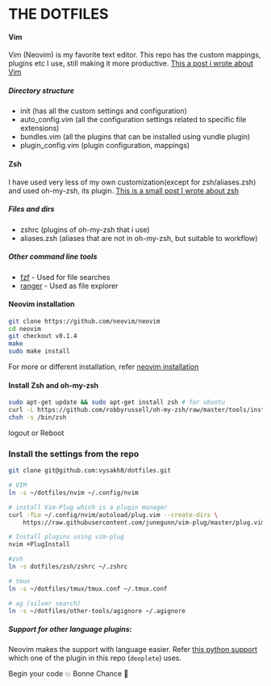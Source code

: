 THE DOTFILES
===========

#### Vim

Vim (Neovim) is my favorite text editor. This repo has the custom mappings, plugins etc I use,
still making it more productive. [This a post i wrote about Vim](http://vysakh0.github.io/learning-vim-steering-hacking/)

##### Directory structure

 - init (has all the custom settings and configuration)
 - auto_config.vim (all the configuration settings related to specific file extensions)
 - bundles.vim (all the plugins that can be installed using vundle plugin)
 - plugin_config.vim (plugin configuration, mappings)

#### Zsh

I have used very less of my own customization(except for zsh/aliases.zsh) and used oh-my-zsh, its plugin.
[This is a small post I wrote about zsh](vysakh0.github.io/flying-start-with-zsh-shell/)

##### Files and dirs

- zshrc (plugins of oh-my-zsh that i use)
- aliases.zsh (aliases that are not in oh-my-zsh, but suitable to workflow)


##### Other command line tools

- [fzf](https://github.com/junegunn/fzf) - Used for file searches
- [ranger](https://github.com/hut/ranger) - Used as file explorer


#### Neovim installation

```bash
git clone https://github.com/neovim/neovim
cd neovim
git checkout v0.1.4
make
sudo make install
```

For more or different installation, refer [neovim installation](https://github.com/neovim/neovim/wiki/Installing-Neovim#install-from-source)

#### Install Zsh and oh-my-zsh

``` bash
sudo apt-get update && sudo apt-get install zsh # for ubuntu
curl -L https://github.com/robbyrussell/oh-my-zsh/raw/master/tools/install.sh | sh
chsh -s /bin/zsh
```
logout or Reboot

### Install the settings from the repo

```bash
git clone git@github.com:vysakh0/dotfiles.git

# VIM
ln -s ~/dotfiles/nvim ~/.config/nvim

# install Vim-Plug which is a plugin manager
curl -fLo ~/.config/nvim/autoload/plug.vim --create-dirs \
    https://raw.githubusercontent.com/junegunn/vim-plug/master/plug.vim

# Install plugins using vim-plug
nvim +PlugInstall

#zsh
ln -s dotfiles/zsh/zshrc ~/.zshrc

# tmux
ln -s ~/dotfiles/tmux/tmux.conf ~/.tmux.conf

# ag (silver search)
ln -s ~/dotfiles/other-tools/agignore ~/.agignore
```

##### Support for other language plugins:

Neovim makes the support with language easier. Refer [this python support](https://github.com/neovim/python-client) which
one of the plugin in this repo (`deoplete`) uses.

Begin your code :boom: Bonne Chance :metal:
